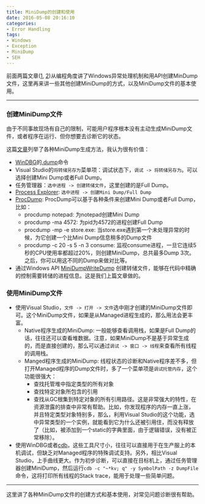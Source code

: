 ```yaml
---
title: MiniDump的创建和使用
date: 2016-05-08 20:16:10
categories:
- Error Handling
tags:
- Windows
- Exception
- MiniDump
- SEH
---
```

前面两篇文章([1](http://blog.wbscan.com/2016/05/08/StructuredExceptionHandling/), [2](http://blog.wbscan.com/2016/05/08/CreateMiniDumpWithWindowsApi/))从编程角度讲了Windows异常处理机制和用API创建MinDump文件，这里再来讲一些其他创建MiniDump的方式，以及MiniDump文件的基本使用。
<!-- more -->
***
### 创建MiniDump文件
由于不同事故现场有自己的限制，可能用户程序根本没有主动生成MiniDump文件，或者程序在运行、但你想要去诊断它的状态。

这篇[文章](http://www.wintellect.com/devcenter/jrobbins/how-to-capture-a-minidump-let-me-count-the-ways)列举了各种MiniDump生成方法，我认为很有价值：

+ [WinDBG](http://www.windbg.org/)的[.dump](https://msdn.microsoft.com/en-us/library/windows/hardware/ff562428%28v=vs.85%29.aspx)命令
+ Visual Studio的`将转储另存为`菜单项：调试状态下，`调试 -> 将转储另存为`。可以选择创建Mini Dump或者Full Dump。
+ 任务管理器：`选中进程 -> 创建转储文件`，这里创建的是Full Dump。
+ [Process Explorer](https://technet.microsoft.com/en-us/sysinternals/bb896653.aspx): `选中进程 -> 创建Mini Dump/Full Dump`
+ [ProcDump](https://technet.microsoft.com/en-us/sysinternals/dd996900.aspx): ProcDump可以基于各种条件来创建Mini Dump或者Full Dump，比如：
    - procdump notepad: 为notepad创建Mini Dump
    - procdump -ma 4572: 为pid为4572的进程创建Full Dump
    - procdump -mp -e store.exe: 当store.exe遇到第一个未处理异常的时候，为它创建一个比Mini Dump信息稍多的Dump文件
    - procdump -c 20 -s 5 -n 3 consume: 监视consume进程，一旦它连续5秒的CPU使用率都超过20%，则创建MiniDump，总共最多Dump 3次。之后，你可以用这不同的Dump来做对比等。
+ 通过Windows API [MiniDumpWriteDump](https://msdn.microsoft.com/en-us/library/ms680360.aspx) 创建转储文件，能够在代码中精确的控制需要转储的进程信息。这是我们上篇文章做的。

### 使用MiniDump文件
+ 使用Visual Studio，`文件 -> 打开 -> 文件`选中刚才创建的MiniDump文件即可。这个MiniDump文件，如果是从Managed进程生成的，那么用法会更丰富。
    - Native程序生成的MiniDump: 一般能够查看调用栈，如果是Full Dump的话，往往还可以查看堆数据。注意，如果MiniDump不是基于异常生成的，而是直接创建的，那么可以通过`调试 -> 窗口 -> 线程`来查看所有线程的调用栈。
    - Manged程序生成的MiniDump: 线程状态的诊断和Native程序差不多，但打开Managed程序的Dump文件时，多了一个菜单项是`调试托管内存`，这个功能很强大：
        + 查找托管堆中指定类型的所有对象 
        + 查找特定对象所包含的引用
        + 查找从GC根集到特定对象的所有引用路径。这是非常强大的特性，在资源泄露的排查中非常有帮助。比如，你发现程序的内存一直上涨，并且特定类型对象特别多，那么，利用Visual Studio的这个功能，选中异常类型的一个实例，就能看到它为什么还被引用住，而没有释放了（比如，被添加到一个static的字典里面，由于逻辑错误，没有被正常移除）。
+ 使用WinDBG或者[cdb](https://msdn.microsoft.com/en-us/library/windows/hardware/hh406277%28v=vs.85%29.aspx)。这些工具尺寸小，往往可以直接用于在生产服上的本机调试，但缺乏对Managed程序的特殊调试支持。另外，相比Visual Studio，上手曲线更大。作为初步诊断，可以直接在目标机上，通过任务管理器创建MiniDump，然后运行`cdb -c "~*kv; q" -y SymbolPath -z DumpFile`命令，这将打印所有线程的Stack trace，能用于处理一些简单问题。
***
这里讲了各种MiniDump文件的创建方式和基本使用，对常见问题诊断很有帮助。
